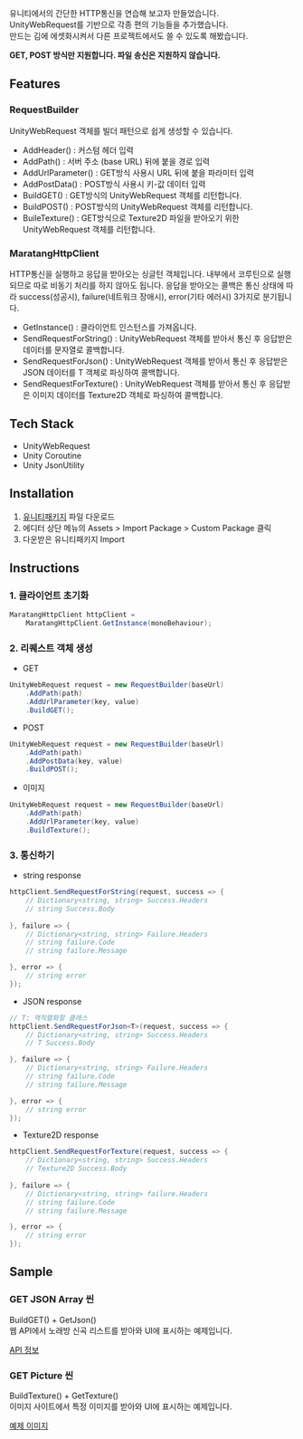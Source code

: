 유니티에서의 간단한 HTTP통신을 연습해 보고자 만들었습니다.<br>
UnityWebRequest를 기반으로 각종 편의 기능들을 추가했습니다.<br>
만드는 김에 에셋화시켜서 다른 프로젝트에서도 쓸 수 있도록 해봤습니다.<br>

**GET, POST 방식만 지원합니다. 파일 송신은 지원하지 않습니다.**

## Features
### RequestBuilder
UnityWebRequest 객체를 빌더 패턴으로 쉽게 생성할 수 있습니다.

- AddHeader() : 커스텀 헤더 입력
- AddPath() : 서버 주소 (base URL) 뒤에 붙을 경로 입력
- AddUrlParameter() : GET방식 사용시 URL 뒤에 붙을 파라미터 입력
- AddPostData() : POST방식 사용시 키-값 데이터 입력
- BuildGET() : GET방식의 UnityWebRequest 객체를 리턴합니다.
- BuildPOST() : POST방식의 UnityWebRequest 객체를 리턴합니다.
- BuileTexture() : GET방식으로 Texture2D 파일을 받아오기 위한 UnityWebRequest 객체를 리턴합니다.

### MaratangHttpClient
HTTP통신을 실행하고 응답을 받아오는 싱글턴 객체입니다. 내부에서 코루틴으로 실행되므로 따로 비동기 처리를 하지 않아도 됩니다. 응답을 받아오는 콜백은 통신 상태에 따라 success(성공시), failure(네트워크 장애시), error(기타 에러시) 3가지로 분기됩니다.

- GetInstance() : 클라이언트 인스턴스를 가져옵니다.
- SendRequestForString() : UnityWebRequest 객체를 받아서 통신 후 응답받은 데이터를 문자열로 콜백합니다.
- SendRequestForJson<T>() : UnityWebRequest 객체를 받아서 통신 후 응답받은 JSON 데이터를 T 객체로 파싱하여 콜백합니다.
- SendRequestForTexture() : UnityWebRequest 객체를 받아서 통신 후 응답받은 이미지 데이터를 Texture2D 객체로 파싱하여 콜백합니다.

## Tech Stack
* UnityWebRequest
* Unity Coroutine
* Unity JsonUtility

## Installation
1. [유니티패키지](https://github.com/maratangsoft/maratang-http-client-for-unity/blob/master/maratang-http-client.unitypackage) 파일 다운로드
2. 에디터 상단 메뉴의 Assets > Import Package > Custom Package 클릭
3. 다운받은 유니티패키지 Import

## Instructions
### 1. 클라이언트 초기화
```csharp
MaratangHttpClient httpClient = 
    MaratangHttpClient.GetInstance(monoBehaviour);
```

### 2. 리퀘스트 객체 생성
* GET
```csharp
UnityWebRequest request = new RequestBuilder(baseUrl)
    .AddPath(path)
    .AddUrlParameter(key, value)
    .BuildGET();
```

* POST
```csharp
UnityWebRequest request = new RequestBuilder(baseUrl)
    .AddPath(path)
    .AddPostData(key, value)
    .BuildPOST();
```

* 이미지
```csharp
UnityWebRequest request = new RequestBuilder(baseUrl)
    .AddPath(path)
    .AddUrlParameter(key, value)
    .BuildTexture();
```

### 3. 통신하기
* string response
```csharp
httpClient.SendRequestForString(request, success => {
    // Dictionary<string, string> Success.Headers
    // string Success.Body
    
}, failure => { 
    // Dictionary<string, string> Failure.Headers
    // string failure.Code
    // string failure.Message

}, error => { 
    // string error
});
```

* JSON response
```csharp
// T: 역직렬화할 클래스
httpClient.SendRequestForJson<T>(request, success => {
    // Dictionary<string, string> Success.Headers
    // T Success.Body

}, failure => { 
    // Dictionary<string, string> Failure.Headers
    // string failure.Code
    // string failure.Message

}, error => { 
    // string error
});
```

* Texture2D response
```csharp
httpClient.SendRequestForTexture(request, success => {
    // Dictionary<string, string> Success.Headers
    // Texture2D Success.Body
    
}, failure => { 
    // Dictionary<string, string> failure.Headers
    // string failure.Code
    // string failure.Message

}, error => { 
    // string error
});
```

## Sample
### GET JSON Array 씬
BuildGET() + GetJson<T>()<br>
웹 API에서 노래방 신곡 리스트를 받아와 UI에 표시하는 예제입니다.

[API 정보](https://pureani.tistory.com/4997)

### GET Picture 씬
BuildTexture() + GetTexture()<br>
이미지 사이트에서 특정 이미지를 받아와 UI에 표시하는 예제입니다.

[예제 이미지](https://cdn.pixabay.com/photo/2023/05/05/11/07/sweet-7972193_1280.jpg)